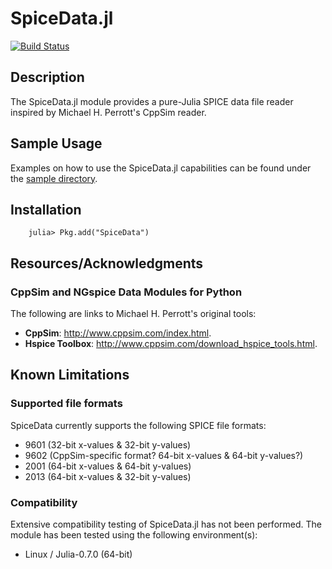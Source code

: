 # SpiceData.jl

[![Build Status](https://travis-ci.org/ma-laforge/SpiceData.jl.svg?branch=master)](https://travis-ci.org/ma-laforge/SpiceData.jl)

## Description

The SpiceData.jl module provides a pure-Julia SPICE data file reader inspired by Michael H. Perrott's CppSim reader.

## Sample Usage

Examples on how to use the SpiceData.jl capabilities can be found under the [sample directory](sample/).

<a name="Installation"></a>
## Installation

		julia> Pkg.add("SpiceData")

## Resources/Acknowledgments

### CppSim and NGspice Data Modules for Python

The following are links to Michael H. Perrott's original tools:

 - **CppSim**: <http://www.cppsim.com/index.html>.
 - **Hspice Toolbox**: <http://www.cppsim.com/download_hspice_tools.html>.

## Known Limitations

### Supported file formats

SpiceData currently supports the following SPICE file formats:

 - 9601 (32-bit x-values & 32-bit y-values)
 - 9602 (CppSim-specific format? 64-bit x-values & 64-bit y-values?)
 - 2001 (64-bit x-values & 64-bit y-values)
 - 2013 (64-bit x-values & 32-bit y-values)

### Compatibility

Extensive compatibility testing of SpiceData.jl has not been performed.  The module has been tested using the following environment(s):

 - Linux / Julia-0.7.0 (64-bit)
